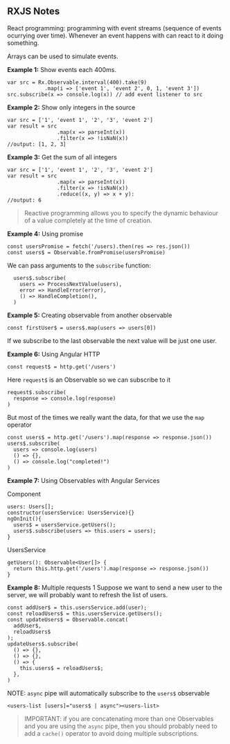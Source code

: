 ## RXJS Notes

React programming: programming with event streams (sequence of events ocurrying over time). Whenever an event happens with can react to it doing something.

Arrays can be used to simulate events.

**Example 1:** Show events each 400ms.
```
var src = Rx.Observable.interval(400).take(9)
            .map(i => ['event 1', 'event 2', 0, 1, 'event 3'])
src.subscribe(x => console.log(x)) // add event listener to src
```

**Example 2:** Show only integers in the source
```
var src = ['1', 'event 1', '2', '3', 'event 2']
var result = src
                .map(x => parseInt(x))
                .filter(x => !isNaN(x))
//output: [1, 2, 3]
```

**Example 3:** Get the sum of all integers
```
var src = ['1', 'event 1', '2', '3', 'event 2']
var result = src
                .map(x => parseInt(x))
                .filter(x => !isNaN(x))
                .reduce((x, y) => x + y):
//output: 6
```

> Reactive programming allows you to specify the dynamic behaviour of a value completely at the time of creation.

**Example 4:** Using promise

```
const usersPromise = fetch('/users).then(res => res.json())
const users$ = Observable.fromPromise(usersPromise)
```
We can pass arguments to the `subscribe` function:

```
  users$.subscribe(
    users => ProcessNextValue(users),
    error => HandleError(error),
    () => HandleCompletion(),
  )
```

**Example 5:** Creating observable from another observable
```
const firstUser$ = users$.map(users => users[0])
```
If we subscribe to the last observable the next value will be just one user.

**Example 6:** Using Angular HTTP
```
const request$ = http.get('/users')
```
Here `request$` is an Observable so we can subscribe to it
```
request$.subscribe(
  response => console.log(response)
)
```

But most of the times we really want the data, for that we use the `map` operator
```
const users$ = http.get('/users').map(response => response.json())
users$.subscribe(
  users => console.log(users)
  () => {},
  () => console.log("completed!")
)
```

**Example 7:** Using Observables with Angular Services

Component
```
users: Users[];
constructor(usersService: UsersService){}
ngOnInit(){
  users$ = usersService.getUsers();
  users$.subscribe(users => this.users = users);
}
```

UsersService
```
getUsers(): Observable<User[]> {
  return this.http.get('/users').map(response => response.json())
}
```

**Example 8:** Multiple requests 1
Suppose we want to send a new user to the server, we will probably want to refresh the list of users.
```
const addUser$ = this.usersService.add(user);
const reloadUsers$ = this.usersService.getUsers();
const updateUsers$ = Observable.concat(
  addUser$,
  reloadUsers$
);
updateUsers$.subscribe(
  () => {},
  () => {},
  () => {
    this.users$ = reloadUsers$;
  },
)
```
NOTE: `async` pipe will automatically subscribe to the `users$` observable

```
<users-list [users]="users$ | async"><users-list>
```

>IMPORTANT: if you are concatenating more than one Observables and you are using the `async` pipe, then you should probably need to add a `cache()` operator to avoid doing multiple subscriptions.


